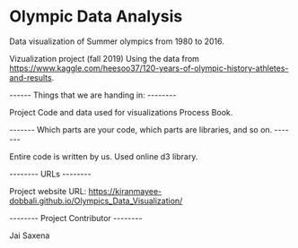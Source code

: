 # Olympic Data Analysis

Data visualization of Summer olympics from 1980 to 2016.

Vizualization project (fall 2019)
Using the data from https://www.kaggle.com/heesoo37/120-years-of-olympic-history-athletes-and-results.

------ Things that we are handing in: --------

Project Code and data used for visualizations Process Book.

------- Which parts are your code, which parts are libraries, and so on. -------

Entire code is written by us. Used online d3 library.

-------- URLs --------

Project website URL: https://kiranmayee-dobbali.github.io/Olympics_Data_Visualization/

-------- Project Contributor --------

Jai Saxena
